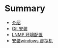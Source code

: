 # Summary

* [介绍](README.md)
* [Git 安装](git_an_zhuang.md)
* [LNMP 环境配置](lnmp.md)
* [安装windows 虚拟机](virtualbox_windows.md)

